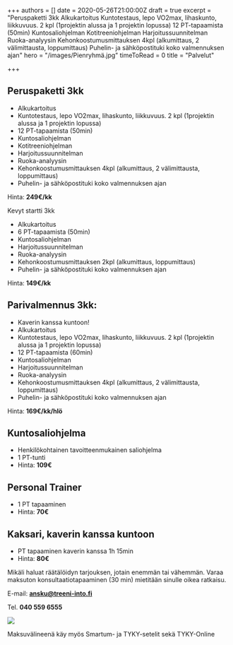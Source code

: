 +++
authors = []
date = 2020-05-26T21:00:00Z
draft = true
excerpt = "Peruspaketti 3kk  Alkukartoitus  Kuntotestaus, lepo VO2max, lihaskunto, liikkuvuus. 2 kpl (1projektin alussa ja 1 projektin lopussa)  12 PT-tapaamista (50min)  Kuntosaliohjelman  Kotitreeniohjelman  Harjoitussuunnitelman  Ruoka-analyysin  Kehonkoostumusmittauksen 4kpl (alkumittaus, 2 välimittausta, loppumittaus)  Puhelin- ja sähköpostituki koko valmennuksen ajan"
hero = "/images/Pienryhmä.jpg"
timeToRead = 0
title = "Palvelut"

+++
## Peruspaketti 3kk

* Alkukartoitus
* Kuntotestaus, lepo VO2max, lihaskunto, liikkuvuus. 2 kpl (1projektin alussa ja 1 projektin lopussa)
* 12 PT-tapaamista (50min)
* Kuntosaliohjelman
* Kotitreeniohjelman
* Harjoitussuunnitelman
* Ruoka-analyysin
* Kehonkoostumusmittauksen 4kpl (alkumittaus, 2 välimittausta, loppumittaus)
* Puhelin- ja sähköpostituki koko valmennuksen ajan

Hinta: **249€/kk**

  
Kevyt startti 3kk

* Alkukartoitus
* 6 PT-tapaamista (50min)
* Kuntosaliohjelman
* Harjoitussuunnitelman
* Ruoka-analyysin
* Kehonkoostumusmittauksen 2kpl (alkumittaus, loppumittaus)
* Puhelin- ja sähköpostituki koko valmennuksen ajan

Hinta: **149€/kk**

## Parivalmennus 3kk:

* Kaverin kanssa kuntoon!
* Alkukartoitus
* Kuntotestaus, lepo VO2max, lihaskunto, liikkuvuus. 2 kpl (1projektin alussa ja 1 projektin lopussa)
* 12 PT-tapaamista (60min)
* Kuntosaliohjelman
* Harjoitussuunnitelman
* Ruoka-analyysin
* Kehonkoostumusmittauksen 4kpl (alkumittaus, 2 välimittausta, loppumittaus)
* Puhelin- ja sähköpostituki koko valmennuksen ajan

Hinta: **169€/kk/hlö**

## Kuntosaliohjelma

* Henkilökohtainen tavoitteenmukainen saliohjelma
* 1 PT-tunti
* Hinta: **109€**

## Personal Trainer

* 1 PT tapaaminen
* Hinta: **70€**

## Kaksari, kaverin kanssa kuntoon

* PT tapaaminen kaverin kanssa 1h 15min
* Hinta: **80€**

Mikäli haluat räätälöidyn tarjouksen, jotain enemmän tai vähemmän. Varaa maksuton konsultaatiotapaaminen (30 min) mietitään sinulle oikea ratkaisu.

E-mail: **ansku@treeni-into.fi**

Tel. **040 559 6555**

![](https://treeni-into.fi/data/uploads/tyky.jpg)

Maksuvälineenä käy myös Smartum- ja TYKY-setelit sekä TYKY-Online